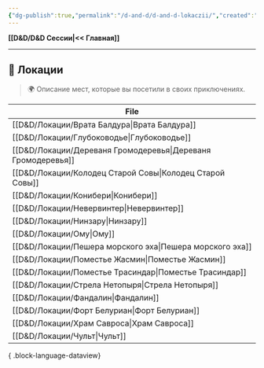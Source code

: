 ```yaml
---
{"dg-publish":true,"permalink":"/d-and-d/d-and-d-lokaczii/","created":"2024-02-19T19:15:28.319+03:00","updated":"2023-12-27T13:39:47.250+03:00"}
---
```


**[[D&D/D&D Сессии\|<< Главная]]** 

---
## 🏰 Локации
> 🌍 Описание мест, которые вы посетили в своих приключениях.

| File                                                            |
| --------------------------------------------------------------- |
| [[D&D/Локации/Врата Балдура\|Врата Балдура]]                 |
| [[D&D/Локации/Глубоководье\|Глубоководье]]                   |
| [[D&D/Локации/Дереваня Громодеревья\|Дереваня Громодеревья]] |
| [[D&D/Локации/Колодец Старой Совы\|Колодец Старой Совы]]     |
| [[D&D/Локации/Конибери\|Конибери]]                           |
| [[D&D/Локации/Невервинтер\|Невервинтер]]                     |
| [[D&D/Локации/Нинзару\|Нинзару]]                             |
| [[D&D/Локации/Ому\|Ому]]                                     |
| [[D&D/Локации/Пешера морского эха\|Пешера морского эха]]     |
| [[D&D/Локации/Поместье Жасмин\|Поместье Жасмин]]             |
| [[D&D/Локации/Поместье Трасиндар\|Поместье Трасиндар]]       |
| [[D&D/Локации/Стрела Нетопыря\|Стрела Нетопыря]]             |
| [[D&D/Локации/Фандалин\|Фандалин]]                           |
| [[D&D/Локации/Форт Белуриан\|Форт Белуриан]]                 |
| [[D&D/Локации/Храм Савроса\|Храм Савроса]]                   |
| [[D&D/Локации/Чульт\|Чульт]]                                 |

{ .block-language-dataview}
